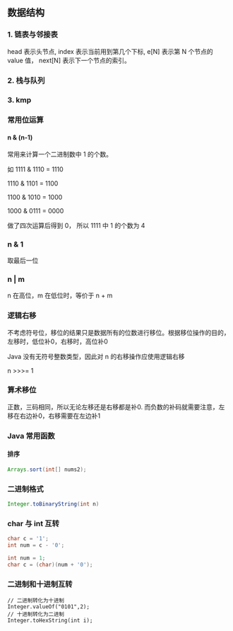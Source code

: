 ## 数据结构

### 1. 链表与邻接表

head 表示头节点,  index 表示当前用到第几个下标,  e[N] 表示第 N 个节点的 value 值， next[N] 表示下一个节点的索引。



### 2. 栈与队列



### 3. kmp



### 常用位运算

#### n & (n-1)

常用来计算一个二进制数中 1 的个数。

如 1111 & 1110 = 1110

1110 & 1101 = 1100

1100 & 1010 = 1000

1000 & 0111 = 0000

做了四次运算后得到 0， 所以 1111 中 1 的个数为 4



### n & 1

取最后一位

### n | m

n 在高位，m 在低位时，等价于 n + m

### 逻辑右移

不考虑符号位，移位的结果只是数据所有的位数进行移位。根据移位操作的目的，左移时，低位补0，右移时，高位补0

Java 没有无符号整数类型，因此对 n  的右移操作应使用逻辑右移

n >>>= 1

### 算术移位

正数，三码相同，所以无论左移还是右移都是补0. 而负数的补码就需要注意，左移在右边补0，右移需要在左边补1



### Java 常用函数

#### 排序

```java
Arrays.sort(int[] nums2);
```

### 二进制格式

```java
Integer.toBinaryString(int n)
```

### char 与 int 互转

```java
char c = '1';
int num = c - '0';

int num = 1;
char c = (char)(num + '0');
```

### 二进制和十进制互转

```
// 二进制转化为十进制
Integer.valueOf("0101",2);
// 十进制转化为二进制
Integer.toHexString(int i);
```

